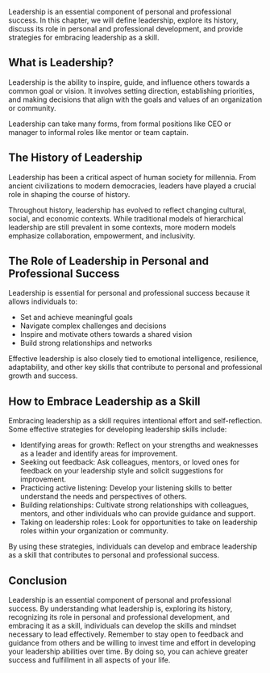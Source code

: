 
Leadership is an essential component of personal and professional success. In this chapter, we will define leadership, explore its history, discuss its role in personal and professional development, and provide strategies for embracing leadership as a skill.

What is Leadership?
-------------------

Leadership is the ability to inspire, guide, and influence others towards a common goal or vision. It involves setting direction, establishing priorities, and making decisions that align with the goals and values of an organization or community.

Leadership can take many forms, from formal positions like CEO or manager to informal roles like mentor or team captain.

The History of Leadership
-------------------------

Leadership has been a critical aspect of human society for millennia. From ancient civilizations to modern democracies, leaders have played a crucial role in shaping the course of history.

Throughout history, leadership has evolved to reflect changing cultural, social, and economic contexts. While traditional models of hierarchical leadership are still prevalent in some contexts, more modern models emphasize collaboration, empowerment, and inclusivity.

The Role of Leadership in Personal and Professional Success
-----------------------------------------------------------

Leadership is essential for personal and professional success because it allows individuals to:

* Set and achieve meaningful goals
* Navigate complex challenges and decisions
* Inspire and motivate others towards a shared vision
* Build strong relationships and networks

Effective leadership is also closely tied to emotional intelligence, resilience, adaptability, and other key skills that contribute to personal and professional growth and success.

How to Embrace Leadership as a Skill
------------------------------------

Embracing leadership as a skill requires intentional effort and self-reflection. Some effective strategies for developing leadership skills include:

* Identifying areas for growth: Reflect on your strengths and weaknesses as a leader and identify areas for improvement.
* Seeking out feedback: Ask colleagues, mentors, or loved ones for feedback on your leadership style and solicit suggestions for improvement.
* Practicing active listening: Develop your listening skills to better understand the needs and perspectives of others.
* Building relationships: Cultivate strong relationships with colleagues, mentors, and other individuals who can provide guidance and support.
* Taking on leadership roles: Look for opportunities to take on leadership roles within your organization or community.

By using these strategies, individuals can develop and embrace leadership as a skill that contributes to personal and professional success.

Conclusion
----------

Leadership is an essential component of personal and professional success. By understanding what leadership is, exploring its history, recognizing its role in personal and professional development, and embracing it as a skill, individuals can develop the skills and mindset necessary to lead effectively. Remember to stay open to feedback and guidance from others and be willing to invest time and effort in developing your leadership abilities over time. By doing so, you can achieve greater success and fulfillment in all aspects of your life.
